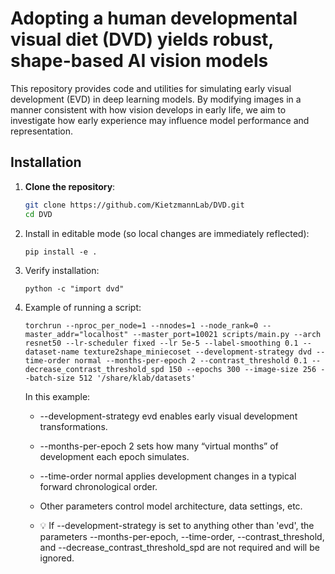 # Adopting a human developmental visual diet (DVD) yields robust, shape-based AI vision models

This repository provides code and utilities for simulating early visual development (EVD) in deep learning models. By modifying images in a manner consistent with how vision develops in early life, we aim to investigate how early experience may influence model performance and representation.

## Installation

1. **Clone the repository**:
   ```bash
   git clone https://github.com/KietzmannLab/DVD.git
   cd DVD
    ```
2.	Install in editable mode (so local changes are immediately reflected):
    ```
    pip install -e .
    ```

3.	Verify installation:
    ```
    python -c "import dvd"
    ```

4. Example of running a script:

    ```
    torchrun --nproc_per_node=1 --nnodes=1 --node_rank=0 --master_addr="localhost" --master_port=10021 scripts/main.py --arch resnet50 --lr-scheduler fixed --lr 5e-5 --label-smoothing 0.1 --dataset-name texture2shape_miniecoset --development-strategy dvd --time-order normal --months-per-epoch 2 --contrast_threshold 0.1 --decrease_contrast_threshold_spd 150 --epochs 300 --image-size 256 --batch-size 512 '/share/klab/datasets'

    ```
    In this example:
    
	- --development-strategy evd enables early visual development transformations.

	- --months-per-epoch 2 sets how many “virtual months” of development each epoch simulates.

	- --time-order normal applies development changes in a typical forward chronological order.

	- Other parameters control model architecture, data settings, etc.

    - 💡 If --development-strategy is set to anything other than 'evd', the parameters --months-per-epoch, --time-order, --contrast_threshold, and --decrease_contrast_threshold_spd are not required and will be ignored.
